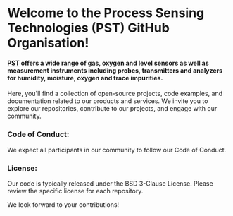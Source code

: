 # Welcome to the Process Sensing Technologies (PST) GitHub Organisation!

#### [PST](https://www.processsensing.com) offers a wide range of gas, oxygen and level sensors as well as measurement instruments including probes, transmitters and analyzers for humidity, moisture, oxygen and trace impurities. 

Here, you'll find a collection of open-source projects, code examples, and documentation related to our products and services. We invite you to explore our repositories, contribute to our projects, and engage with our community.

### Code of Conduct:
We expect all participants in our community to follow our Code of Conduct.

### License:
Our code is typically released under the BSD 3-Clause License. Please review the specific license for each repository.

We look forward to your contributions!

<!--

**Here are some ideas to get you started:**

🙋‍♀️ A short introduction - what is your organization all about?
🌈 Contribution guidelines - how can the community get involved?
👩‍💻 Useful resources - where can the community find your docs? Is there anything else the community should know?
🍿 Fun facts - what does your team eat for breakfast?
🧙 Remember, you can do mighty things with the power of [Markdown](https://docs.github.com/github/writing-on-github/getting-started-with-writing-and-formatting-on-github/basic-writing-and-formatting-syntax)
-->
